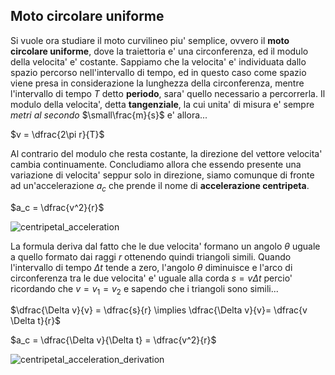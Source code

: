 ## Moto circolare uniforme  

Si vuole ora studiare il moto curvilineo piu' semplice, ovvero il **moto circolare uniforme**, dove la traiettoria e' una circonferenza, ed il modulo della velocita' e' costante. Sappiamo che la velocita' e' individuata dallo spazio percorso nell'intervallo di tempo, ed in questo caso come spazio viene presa in considerazione la lunghezza della circonferenza, mentre l'intervallo di tempo $T$ detto **periodo**, sara' quello necessario a percorrerla. Il modulo della velocita', detta **tangenziale**, la cui unita' di misura e' sempre *metri al secondo* $\small\frac{m}{s}$ e' allora...  

$v = \dfrac{2\pi r}{T}$  

Al contrario del modulo che resta costante, la direzione del vettore velocita' cambia continuamente. Concludiamo allora che essendo presente una variazione di velocita' seppur solo in direzione, siamo comunque di fronte ad un'accelerazione $a_c$ che prende il nome di **accelerazione centripeta**.  

$a_c = \dfrac{v^2}{r}$  

![centripetal_acceleration](https://github.com/dennyb87/phoenomena/assets/7195133/a1c6e7e0-ee5e-4624-ae89-4cda02fd4e72)  

La formula deriva dal fatto che le due velocita' formano un angolo $\theta$ uguale a quello formato dai raggi $r$ ottenendo quindi triangoli simili. Quando l'intervallo di tempo $\Delta t$ tende a zero, l'angolo $\theta$ diminuisce e l'arco di circonferenza tra le due velocita' e' uguale alla corda $s = v \Delta t$ percio' ricordando che $v = v_1 = v_2$ e sapendo che i triangoli sono simili...  

$\dfrac{\Delta v}{v} = \dfrac{s}{r} \implies \dfrac{\Delta v}{v}= \dfrac{v \Delta t}{r}$  

$a_c = \dfrac{\Delta v}{\Delta t} = \dfrac{v^2}{r}$  

![centripetal_acceleration_derivation](https://github.com/dennyb87/phoenomena/assets/7195133/115ece3d-9eb4-4124-b3f9-1e484d45987d)  

